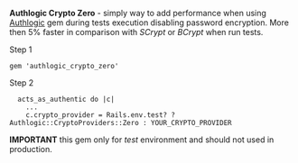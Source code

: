 **Authlogic Crypto Zero** - simply way to add performance when using 
[Authlogic](https://github.com/binarylogic/authlogic) gem
during tests execution disabling password encryption. More then 5% faster in comparison with *SCrypt* or *BCrypt* when run tests.

Step 1
```
gem 'authlogic_crypto_zero'
```

Step 2
```
  acts_as_authentic do |c|
    ...
    c.crypto_provider = Rails.env.test? ? Authlogic::CryptoProviders::Zero : YOUR_CRYPTO_PROVIDER
```
**IMPORTANT** this gem only for *test* environment and should not used in production.
